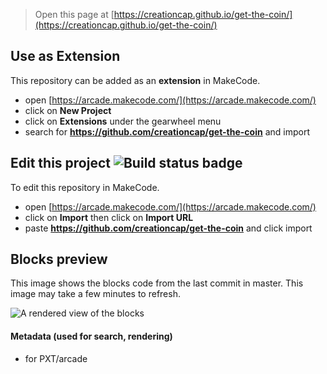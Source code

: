  


> Open this page at [https://creationcap.github.io/get-the-coin/](https://creationcap.github.io/get-the-coin/)

## Use as Extension

This repository can be added as an **extension** in MakeCode.

* open [https://arcade.makecode.com/](https://arcade.makecode.com/)
* click on **New Project**
* click on **Extensions** under the gearwheel menu
* search for **https://github.com/creationcap/get-the-coin** and import

## Edit this project ![Build status badge](https://github.com/creationcap/get-the-coin/workflows/MakeCode/badge.svg)

To edit this repository in MakeCode.

* open [https://arcade.makecode.com/](https://arcade.makecode.com/)
* click on **Import** then click on **Import URL**
* paste **https://github.com/creationcap/get-the-coin** and click import

## Blocks preview

This image shows the blocks code from the last commit in master.
This image may take a few minutes to refresh.

![A rendered view of the blocks](https://github.com/creationcap/get-the-coin/raw/master/.github/makecode/blocks.png)

#### Metadata (used for search, rendering)

* for PXT/arcade
<script src="https://makecode.com/gh-pages-embed.js"></script><script>makeCodeRender("{{ site.makecode.home_url }}", "{{ site.github.owner_name }}/{{ site.github.repository_name }}");</script>
